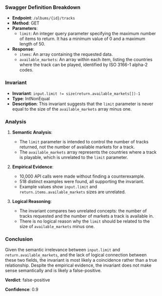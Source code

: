 ### Swagger Definition Breakdown

- **Endpoint**: `/albums/{id}/tracks`
- **Method**: GET
- **Parameters**:
  - `limit`: An integer query parameter specifying the maximum number of items to return. It has a minimum value of 0 and a maximum length of 50.
- **Response**:
  - `items`: An array containing the requested data.
  - `available_markets`: An array within each item, listing the countries where the track can be played, identified by ISO 3166-1 alpha-2 codes.

### Invariant

- **Invariant**: `input.limit != size(return.available_markets[])-1`
- **Type**: IntNonEqual
- **Description**: This invariant suggests that the `limit` parameter is never equal to the size of the `available_markets` array minus one.

### Analysis

1. **Semantic Analysis**:
   - The `limit` parameter is intended to control the number of tracks returned, not the number of available markets for a track.
   - The `available_markets` array represents the countries where a track is playable, which is unrelated to the `limit` parameter.

2. **Empirical Evidence**:
   - 10,000 API calls were made without finding a counterexample.
   - 518 distinct examples were found, all supporting the invariant.
   - Example values show `input.limit` and `return.items.available_markets` sizes are unrelated.

3. **Logical Reasoning**:
   - The invariant compares two unrelated concepts: the number of tracks requested and the number of markets a track is available in.
   - There is no logical reason why the `limit` should be related to the size of `available_markets` minus one.

### Conclusion

Given the semantic irrelevance between `input.limit` and `return.available_markets`, and the lack of logical connection between these two fields, the invariant is most likely a coincidence rather than a true relationship. Despite the empirical evidence, the invariant does not make sense semantically and is likely a false-positive.

**Verdict**: false-positive

**Confidence**: 0.9
